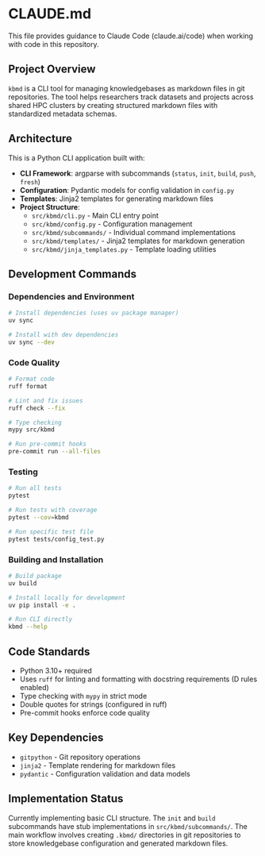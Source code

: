 # CLAUDE.md

This file provides guidance to Claude Code (claude.ai/code) when working with code in this repository.

## Project Overview

`kbmd` is a CLI tool for managing knowledgebases as markdown files in git repositories. The tool helps researchers track datasets and projects across shared HPC clusters by creating structured markdown files with standardized metadata schemas.

## Architecture

This is a Python CLI application built with:
- **CLI Framework**: argparse with subcommands (`status`, `init`, `build`, `push`, `fresh`)
- **Configuration**: Pydantic models for config validation in `config.py`
- **Templates**: Jinja2 templates for generating markdown files
- **Project Structure**:
  - `src/kbmd/cli.py` - Main CLI entry point
  - `src/kbmd/config.py` - Configuration management
  - `src/kbmd/subcommands/` - Individual command implementations
  - `src/kbmd/templates/` - Jinja2 templates for markdown generation
  - `src/kbmd/jinja_templates.py` - Template loading utilities

## Development Commands

### Dependencies and Environment
```bash
# Install dependencies (uses uv package manager)
uv sync

# Install with dev dependencies
uv sync --dev
```

### Code Quality
```bash
# Format code
ruff format

# Lint and fix issues
ruff check --fix

# Type checking
mypy src/kbmd

# Run pre-commit hooks
pre-commit run --all-files
```

### Testing
```bash
# Run all tests
pytest

# Run tests with coverage
pytest --cov=kbmd

# Run specific test file
pytest tests/config_test.py
```

### Building and Installation
```bash
# Build package
uv build

# Install locally for development
uv pip install -e .

# Run CLI directly
kbmd --help
```

## Code Standards

- Python 3.10+ required
- Uses `ruff` for linting and formatting with docstring requirements (D rules enabled)
- Type checking with `mypy` in strict mode
- Double quotes for strings (configured in ruff)
- Pre-commit hooks enforce code quality

## Key Dependencies

- `gitpython` - Git repository operations
- `jinja2` - Template rendering for markdown files
- `pydantic` - Configuration validation and data models

## Implementation Status

Currently implementing basic CLI structure. The `init` and `build` subcommands have stub implementations in `src/kbmd/subcommands/`. The main workflow involves creating `.kbmd/` directories in git repositories to store knowledgebase configuration and generated markdown files.
